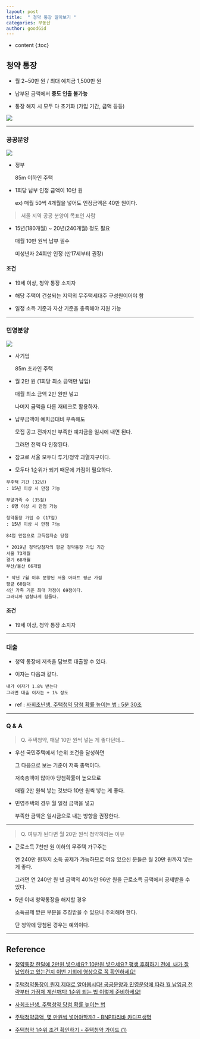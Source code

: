 ```yaml
---
layout: post
title:  " 청약 통장 알아보기 "
categories: 부동산
author: goodGid
---
```

* content
{:toc}

## 청약 통장

* 월 2~50만 원 / 최대 예치금 1,500만 원

* 납부된 금액에서 **중도 인출 불가능**

* 통장 해지 시 모두 다 초기화 (가입 기간, 금액 등등)

![](/assets/img/house/Housing-Passbook_3.png)


---

### 공공분양

![](/assets/img/house/Housing-Passbook_1.png)

* 정부

  85m 이하인 주택

* 1회당 납부 인정 금액이 10만 원

  ex) 매월 50씩 4개월을 넣어도 인정금액은 40만 원이다.

> 서울 지역 공공 분양이 목표인 사람

* 15년(180개월) ~ 20년(240개월) 정도 필요

  매월 10만 원씩 납부 필수

  미성년자 24회만 인정 (만17세부터 권장)

#### 조건

* 19세 이상, 청약 통장 소지자

* 해당 주택이 건설되는 지역의 무주택세대주 구성원이어야 함

* 일정 소득 기준과 자산 기준을 충족해야 지원 가능

---

### 민영분양

![](/assets/img/house/Housing-Passbook_2.png)

* 사기업

  85m 초과인 주택

* 월 2만 원 (1회당 최소 금액만 납입)

  매월 최소 금액 2만 원만 넣고

  나머지 금액을 다른 재테크로 활용하자.

* 납부금액이 예치금대비 부족해도

  모집 공고 전까지만 부족한 예치금을 일시에 내면 된다.
  
  그러면 전액 다 인정된다.

* 참고로 서울 모두다 투기/청약 과열지구이다.

* 모두다 1순위가 되기 때문에 가점이 필요하다.

```
무주택 기간 (32년)
: 15년 이상 시 만점 가능

부양가족 수 (35점)
: 6명 이상 시 만점 가능

청약통장 가입 수 (17점)
: 15년 이상 시 만점 가능

84점 만점으로 고득점자순 당첨
```

```
* 2019년 청약당첨자의 평균 청약통장 가입 기간
서울 73개월
경기 68개월
부산/울산 66개월

* 작년 7월 이후 분양된 서울 아파트 평균 가점
평균 60점대
4인 가족 기준 최대 가점이 69점이다.
그러니까 엄청나게 힘들다.
```

#### 조건

* 19세 이상, 청약 통장 소지자


---

### 대출

* 청약 통장에 저축을 담보로 대출할 수 있다.

* 이자는 다음과 같다.

```
내가 이자가 1.8% 받는다
그러면 대출 이자는 + 1% 정도
```

* ref : [사회초년생, 주택청약 당첨 확률 높이는 법 : 5분 30초](https://www.youtube.com/watch?v=GGfajHyiP5c&t=330s)


---

### Q & A


> Q. 주택청약, 매달 10만 원씩 넣는 게 좋다던데…

* 우선 국민주택에서 1순위 조건을 달성하면 

  그 다음으로 보는 기준이 저축 총액이다. 
  
  저축총액이 많아야 당첨확률이 높으므로 
  
  매월 2만 원씩 넣는 것보다 10만 원씩 넣는 게 좋다.
  
* 민영주택의 경우 월 일정 금액을 넣고 

  부족한 금액은 일시금으로 내는 방향을 권장한다.

---

> Q. 여유가 된다면 월 20만 원씩 청약하라는 이유

* 근로소득 7천만 원 이하의 무주택 가구주는 

  연 240만 원까지 소득 공제가 가능하므로 여유 있으신 분들은 월 20만 원까지 넣는 게 좋다.
  
  그러면 연 240만 원 낸 금액의 40%인 96만 원을 근로소득 금액에서 공제받을 수 있다. 
  
* 5년 이내 청약통장을 해지할 경우 

  소득공제 받은 부분을 추징받을 수 있으니 주의해야 한다.
  
  단 청약에 당첨된 경우는 예외이다.




---

## Reference

* [청약통장 한달에 2만원 넣으세요? 10만원 넣으세요? 평생 후회하기 전에, 내가 잘 납입하고 있는건지 이번 기회에 영상으로 꼭 확인하세요!](https://www.youtube.com/watch?v=hMQ7O1In-5c)

* [주택청약통장이 뭔지 제대로 알아봅시다! 공공분양과 민영분양에 따라 월 납입금 전략부터 가점제 계산까지! 1순위 되는 법 이렇게 준비하세요!](https://www.youtube.com/watch?v=eGC5Tp4ENsY)

* [사회초년생, 주택청약 당첨 확률 높이는 법](https://www.youtube.com/watch?v=GGfajHyiP5c&t=330s)

* [주택청약금액, 몇 만원씩 넣어야할까? - BNP파리바 카디프생명](https://www.cardif.co.kr/ko/life-stage/for-safe-start/my-dream-my-house-all-you-need-to-know-about-saving-for-house)

* [주택청약 1순위 조건 확인하기 - 주택청약 가이드 (1)](https://md2biz.tistory.com/1)